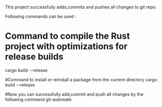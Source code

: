 This project successfully adds,commits and pushes all changes to git repo.

Following commands can be used :

# Command to compile the Rust project with optimizations for release builds
cargo build --release

#Command to install or reinstall a package from the current directory
cargo build --release

#Now you can successfully add,commit and push all changes by the following command
git-automate
